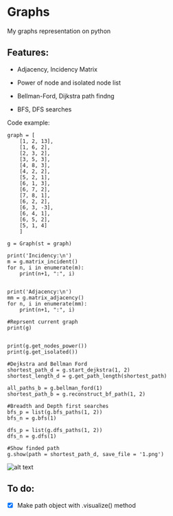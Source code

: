 # Graphs
My graphs representation on python

## Features:
- Adjacency, Incidency Matrix

- Power of node and isolated node list

- Bellman-Ford, Dijkstra path findng

- BFS, DFS searches

Code example:
```
graph = [
    [1, 2, 13],
    [1, 6, 2],
    [2, 3, 2],
    [3, 5, 3],
    [4, 8, 3],
    [4, 2, 2],
    [5, 2, 1],
    [6, 1, 3],
    [6, 7, 2],
    [7, 8, 1],
    [6, 2, 2],
    [6, 3, -3],
    [6, 4, 1],
    [6, 5, 2],
    [5, 1, 4]
    ]

g = Graph(st = graph)

print('Incidency:\n')
m = g.matrix_incident()
for n, i in enumerate(m):
    print(n+1, ":", i)


print('Adjacency:\n')
mm = g.matrix_adjacency()
for n, i in enumerate(mm):
    print(n+1, ":", i)

#Reprsent current graph
print(g)


print(g.get_nodes_power())
print(g.get_isolated())

#Dejkstra and Bellman Ford
shortest_path_d = g.start_dejkstra(1, 2)
shortest_length_d = g.get_path_length(shortest_path)

all_paths_b = g.bellman_ford(1)
shortest_path_b = g.reconstruct_bf_path(1, 2)

#Breadth and Depth first searches
bfs_p = list(g.bfs_paths(1, 2))
bfs_n = g.bfs(1)

dfs_p = list(g.dfs_paths(1, 2))
dfs_n = g.dfs(1)

#Show finded path
g.show(path = shortest_path_d, save_file = '1.png')
```
![alt text](https://picua.org/images/2019/03/09/e05e7603b25e7a7c39423b7389a91b25.png)

## To do:
- [x] Make path object with .visualize() method
